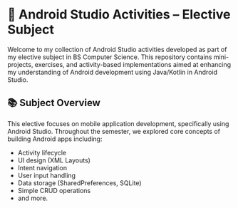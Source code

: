 # 📱 Android Studio Activities – Elective Subject

Welcome to my collection of Android Studio activities developed as part of my elective subject in BS Computer Science. This repository contains mini-projects, exercises, and activity-based implementations aimed at enhancing my understanding of Android development using Java/Kotlin in Android Studio.

## 📚 Subject Overview

This elective focuses on mobile application development, specifically using Android Studio. Throughout the semester, we explored core concepts of building Android apps including:
- Activity lifecycle
- UI design (XML Layouts)
- Intent navigation
- User input handling
- Data storage (SharedPreferences, SQLite)
- Simple CRUD operations
- and more.